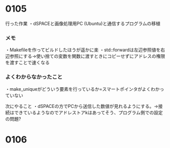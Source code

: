 # 0105 
行った作業
・dSPACEと画像処理用PC (Ubuntu)と通信するプログラムの移植

### メモ
・Makefileを作ってビルドしたほうが遥かに楽
・std::forwardは左辺参照値を右辺参照にする->使い捨ての変数を関数に渡すときにコピーせずにアドレスの権限を渡すことで速くなる

### よくわからなかったこと
・make_uniqueがどういう要素を行っているか=スマートポインタがよくわかっていない

次にやること
・dSPACEの方でPCから送信した数値が見れるようにする。->接続はできているようなのでアドレストアkはあってそう、プログラム側での設定の問題?
# 0106